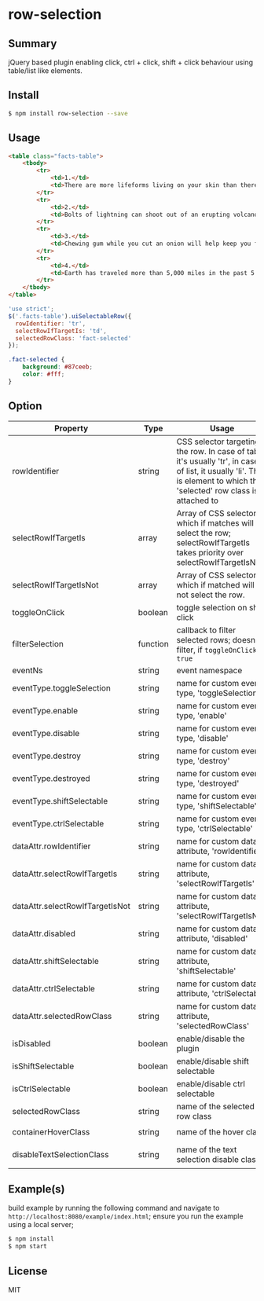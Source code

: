 # row-selection

## Summary

jQuery based plugin enabling click, ctrl + click, shift + click behaviour using table/list like elements.

## Install

```sh
$ npm install row-selection --save
```

## Usage
```html
<table class="facts-table">
    <tbody>
        <tr>
            <td>1.</td>
            <td>There are more lifeforms living on your skin than there are people on the planet.</td>
        </tr>
        <tr>
            <td>2.</td>
            <td>Bolts of lightning can shoot out of an erupting volcano.</td>
        </tr>
        <tr>
            <td>3.</td>
            <td>Chewing gum while you cut an onion will help keep you from crying.</td>
        </tr>
        <tr>
            <td>4.</td>
            <td>Earth has traveled more than 5,000 miles in the past 5 minutes.</td>
        </tr>
    </tbody>
</table>
```

```javascript
'use strict';
$('.facts-table').uiSelectableRow({
  rowIdentifier: 'tr',
  selectRowIfTargetIs: 'td',
  selectedRowClass: 'fact-selected'
});
```

```CSS
.fact-selected {
    background: #87ceeb;
    color: #fff;
}
```
## Option

|Property|Type|Usage|Default|Required|
|---|---|---|---|---|
|rowIdentifier|string|CSS selector targeting the row. In case of table, it's usually 'tr', in case of list, it usually 'li'. This is element to which the 'selected' row class is attached to|```tbody tr```|yes|
|selectRowIfTargetIs|array|Array of CSS selector, which if matches will select the row; selectRowIfTargetIs takes priority over selectRowIfTargetIsNot.|```[]```|optional|
|selectRowIfTargetIsNot|array|Array of CSS selector, which if matched will not select the row.|```[]```|optional|
|toggleOnClick|boolean|toggle selection on shift click|```false```|optional|
|filterSelection|function|callback to filter selected rows; doesn't filter, if `toggleOnClick` is `true`||optional|
|eventNs|string|event namespace|```uiSelectableRow```|optional|
|eventType.toggleSelection|string|name for custom event type, 'toggleSelection'|```toggle-selection```|optional|
|eventType.enable|string|name for custom event type, 'enable'|```enable```|optional|
|eventType.disable|string|name for custom event type, 'disable'|```disable```|optional|
|eventType.destroy|string|name for custom event type, 'destroy'|```destroy```|optional|
|eventType.destroyed|string|name for custom event type, 'destroyed'|```destroyed```|optional|
|eventType.shiftSelectable|string|name for custom event type, 'shiftSelectable'|```shift-selectable```|optional|
|eventType.ctrlSelectable|string|name for custom event type, 'ctrlSelectable'|```ctrl-selectable```|optional|
|dataAttr.rowIdentifier|string|name for custom data attribute, 'rowIdentifier'|```data-row-identifier```|optional|
|dataAttr.selectRowIfTargetIs|string|name for custom data attribute, 'selectRowIfTargetIs'|```data-select-row-if-target-is```|optional|
|dataAttr.selectRowIfTargetIsNot|string|name for custom data attribute, 'selectRowIfTargetIsNot'|```data-select-row-if-target-is-not```|optional|
|dataAttr.disabled|string|name for custom data attribute, 'disabled'|```data-disabled```|optional|
|dataAttr.shiftSelectable|string|name for custom data attribute, 'shiftSelectable'|```data-shift-selectable```|optional|
|dataAttr.ctrlSelectable|string|name for custom data attribute, 'ctrlSelectable'|```data-ctrl-selectable```|optional|
|dataAttr.selectedRowClass|string|name for custom data attribute, 'selectedRowClass'|```data-selected-class```|optional|
|isDisabled|boolean|enable/disable the plugin|```false```|optional|
|isShiftSelectable|boolean|enable/disable shift selectable|```true```|optional|
|isCtrlSelectable|boolean|enable/disable ctrl selectable|```true```|optional|
|selectedRowClass|string|name of the selected row class|```ui-selectable-row-selected```|optional|
|containerHoverClass|string|name of the hover class|```ui-selectable-row-hover```|optional|
|disableTextSelectionClass|string|name of the text selection disable class|```ui-selectable-row-disable-text-selection```|optional|

## Example(s)

build example by running the following command and navigate to `http://localhost:8080/example/index.html`;
ensure you run the example using a local server;

```sh
$ npm install
$ npm start
```

## License

MIT
